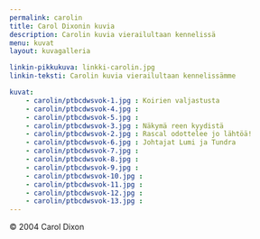```yaml
---
permalink: carolin
title: Carol Dixonin kuvia
description: Carolin kuvia vierailultaan kennelissä
menu: kuvat
layout: kuvagalleria

linkin-pikkukuva: linkki-carolin.jpg
linkin-teksti: Carolin kuvia vierailultaan kennelissämme

kuvat:
    - carolin/ptbcdwsvok-1.jpg : Koirien valjastusta
    - carolin/ptbcdwsvok-4.jpg : 
    - carolin/ptbcdwsvok-5.jpg : 
    - carolin/ptbcdwsvok-3.jpg : Näkymä reen kyydistä
    - carolin/ptbcdwsvok-2.jpg : Rascal odottelee jo lähtöä!
    - carolin/ptbcdwsvok-6.jpg : Johtajat Lumi ja Tundra
    - carolin/ptbcdwsvok-7.jpg : 
    - carolin/ptbcdwsvok-8.jpg : 
    - carolin/ptbcdwsvok-9.jpg : 
    - carolin/ptbcdwsvok-10.jpg : 
    - carolin/ptbcdwsvok-11.jpg : 
    - carolin/ptbcdwsvok-12.jpg : 
    - carolin/ptbcdwsvok-13.jpg : 
---
```

© 2004 Carol Dixon
